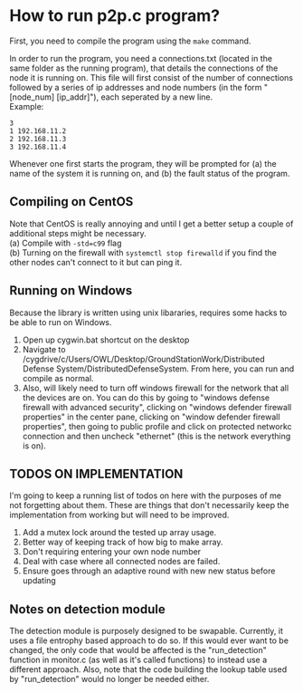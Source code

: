 # How to run p2p.c program?

First, you need to compile the program using the ``` make ``` command.

In order to run the program, you need a connections.txt (located in the same folder as the running program), that details the connections of the node it is running on.
This file will first consist of the number of connections followed by a series of ip addresses and node numbers (in the form "[node_num] [ip_addr]"), each seperated by a new line. <br/>
Example:
```
3
1 192.168.11.2
2 192.168.11.3
3 192.168.11.4
```

Whenever one first starts the program, they will be prompted for (a) the name of the system it is running on, and (b) the fault status of the program.

## Compiling on CentOS

Note that CentOS is really annoying and until I get a better setup a couple of additional steps might be necessary. <br/>
(a) Compile with ```-std=c99``` flag <br/>
(b) Turning on the firewall with ```systemctl stop firewalld``` if you find the other nodes can't connect to it but can ping it. <br/>

## Running on Windows
Because the library is written using unix libararies, requires some hacks to be able to run on Windows. <br/>
1) Open up cygwin.bat shortcut on the desktop <br/>
2) Navigate to /cygdrive/c/Users/OWL/Desktop/GroundStationWork/Distributed Defense System/DistributedDefenseSystem. From here, you can run and compile as normal. <br/>
3) Also, will likely need to turn off windows firewall for the network that all the devices are on. You can do this by going to "windows defense firewall with advanced security", clicking on "windows defender firewall properties" in the center pane, clicking on "window defender firewall properties", then going to public profile and click on protected networkc connection and then uncheck "ethernet" (this is the network everything is on). 

## TODOS ON IMPLEMENTATION

I'm going to keep a running list of todos on here with the purposes of me not forgetting about them. These are things that don't necessarily keep the implementation from working but will need to be improved. <br/>
1) Add a mutex lock around the tested up array usage.
2) Better way of keeping track of how big to make array.
3) Don't requiring entering your own node number
4) Deal with case where all connected nodes are failed.
5) Ensure goes through an adaptive round with new new status before updating

## Notes on detection module
The detection module is purposely designed to be swapable. Currently, it uses a file entrophy based approach to do so. If this would ever want to be changed, the only code that would be affected is the "run_detection" function in monitor.c (as well as it's called functions) to instead use a different approach. Also, note that the code building the lookup table used by "run_detection" would no longer be needed either. 
